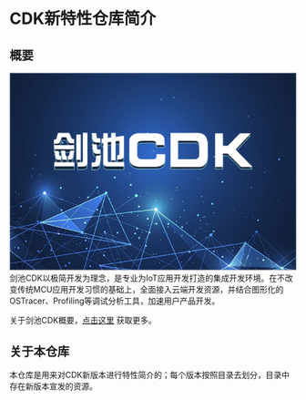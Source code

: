 # CDK新特性仓库简介

## 概要

![](剑池CDK.png)
剑池CDK以极简开发为理念，是专业为IoT应用开发打造的集成开发环境。在不改变传统MCU应用开发习惯的基础上，全面接入云端开发资源，并结合图形化的OSTracer、Profiling等调试分析工具，加速用户产品开发。

关于剑池CDK概要，[点击这里](https://occ.t-head.cn/product?id=3864775351511420928&type=soft) 获取更多。

## 关于本仓库

本仓库是用来对CDK新版本进行特性简介的；每个版本按照目录去划分，目录中存在新版本宣发的资源。
